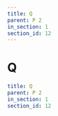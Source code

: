 ```yaml
---
title: Q
parent: P 2
in_section: 1
section_id: 12
---
```

# Q

```yaml
title: Q
parent: P 2
in_section: 1
section_id: 12
```
